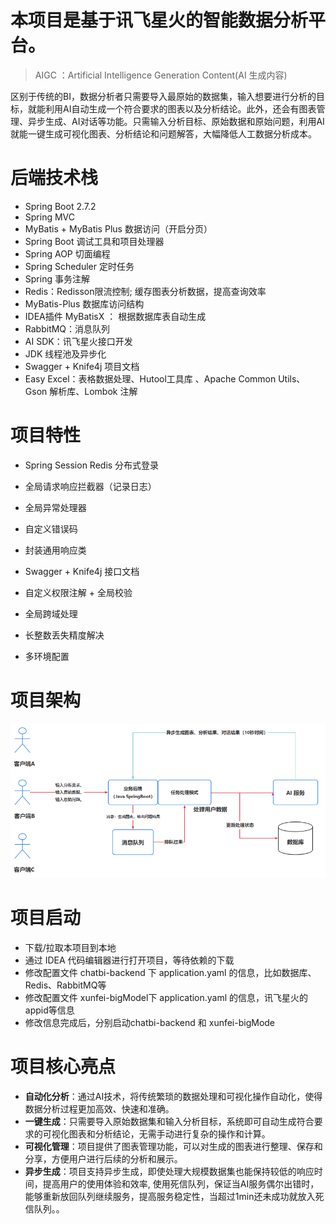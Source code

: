 # 本项目是基于讯飞星火的智能数据分析平台。

> AIGC ：Artificial Intelligence Generation Content(AI 生成内容)

区别于传统的BI，数据分析者只需要导入最原始的数据集，输入想要进行分析的目标，就能利用AI自动生成一个符合要求的图表以及分析结论。此外，还会有图表管理、异步生成、AI对话等功能。只需输入分析目标、原始数据和原始问题，利用AI就能一键生成可视化图表、分析结论和问题解答，大幅降低人工数据分析成本。

# 后端技术栈
- Spring Boot 2.7.2
- Spring MVC
- MyBatis + MyBatis Plus 数据访问（开启分页）
- Spring Boot 调试工具和项目处理器
- Spring AOP 切面编程
- Spring Scheduler 定时任务
- Spring 事务注解
- Redis：Redisson限流控制; 缓存图表分析数据，提高查询效率
- MyBatis-Plus 数据库访问结构
- IDEA插件 MyBatisX ： 根据数据库表自动生成
- RabbitMQ：消息队列
- AI SDK：讯飞星火接口开发
- JDK 线程池及异步化
- Swagger + Knife4j 项目文档
- Easy Excel：表格数据处理、Hutool工具库 、Apache Common Utils、Gson 解析库、Lombok 注解

# 项目特性
- Spring Session Redis 分布式登录
- 全局请求响应拦截器（记录日志）
- 全局异常处理器
- 自定义错误码
- 封装通用响应类
- Swagger + Knife4j 接口文档
- 自定义权限注解 + 全局校验
- 全局跨域处理
- 长整数丢失精度解决

  
- 多环境配置

# 项目架构
![alt text](image.png)

# 项目启动
- 下载/拉取本项目到本地
- 通过 IDEA 代码编辑器进行打开项目，等待依赖的下载
- 修改配置文件 chatbi-backend 下 application.yaml 的信息，比如数据库、Redis、RabbitMQ等
- 修改配置文件 xunfei-bigModel下 application.yaml 的信息，讯飞星火的appid等信息
- 修改信息完成后，分别启动chatbi-backend 和 xunfei-bigMode

# 项目核心亮点

- **自动化分析**：通过AI技术，将传统繁琐的数据处理和可视化操作自动化，使得数据分析过程更加高效、快速和准确。
- **一键生成**：只需要导入原始数据集和输入分析目标，系统即可自动生成符合要求的可视化图表和分析结论，无需手动进行复杂的操作和计算。
- **可视化管理**：项目提供了图表管理功能，可以对生成的图表进行整理、保存和分享，方便用户进行后续的分析和展示。
- **异步生成**：项目支持异步生成，即使处理大规模数据集也能保持较低的响应时间，提高用户的使用体验和效率, 使用死信队列，保证当AI服务偶尔出错时，能够重新放回队列继续服务，提高服务稳定性，当超过1min还未成功就放入死信队列。。

